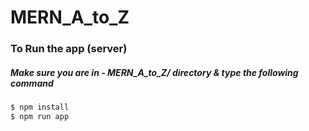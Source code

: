 # MERN_A_to_Z

### To Run the app (server)

##### Make sure you are in - MERN_A_to_Z/ directory & type the following command

```sh
$ npm install
$ npm run app
```